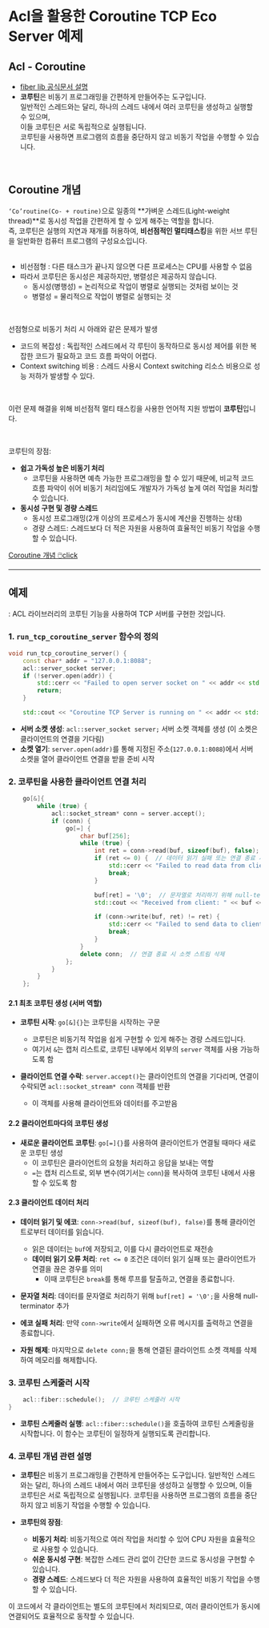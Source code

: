 # Acl을 활용한 Coroutine TCP Eco Server 예제

## Acl - Coroutine
- [fiber lib 공식문서 설명](https://github.com/acl-dev/acl/blob/master/lib_fiber/README_en.md)
- **코루틴**은 비동기 프로그래밍을 간편하게 만들어주는 도구입니다. <br>
일반적인 스레드와는 달리, 하나의 스레드 내에서 여러 코루틴을 생성하고 실행할 수 있으며, <br>
이들 코루틴은 서로 독립적으로 실행됩니다.<br>
코루틴을 사용하면 프로그램의 흐름을 중단하지 않고 비동기 작업을 수행할 수 있습니다.

<br>

## Coroutine 개념

`‘Co’routine(Co- + routine)`으로 일종의 **가벼운 스레드(Light-weight thread)**로 동시성 작업을 간편하게 할 수 있게 해주는 역할을 합니다. <br>
즉, 코루틴은 실행의 지연과 재개를 허용하여, **비선점적인 멀티태스킹**을 위한 서브 루틴을 일반화한 컴퓨터 프로그램의 구성요소입니다. <br> <br>

* 비선점형 : 다른 태스크가 끝나지 않으면 다른 프로세스는 CPU를 사용할 수 없음
* 따라서 코루틴은 동시성은 제공하지만, 병렬성은 제공하지 않습니다.
  * 동시성(병행성) = 논리적으로 작업이 병렬로 실행되는 것처럼 보이는 것
  * 병렬성 = 물리적으로 작업이 병렬로 실행되는 것

<br>


선점형으로 비동기 처리 시 아래와 같은 문제가 발생
- 코드의 복잡성 : 독립적인 스레드에서 각 루틴이 동작하므로 동시성 제어를 위한 복잡한 코드가 필요하고 코드 흐름 파악이 어렵다.
- Context switching 비용 : 스레드 사용시 Context switching 리소스 비용으로 성능 저하가 발생할 수 있다.

<br>

이런 문제 해결을 위해 비선점적 멀티 태스킹을 사용한 언어적 지원 방법이 **코루틴**입니다.

<br>


코루틴의 장점:
  - **쉽고 가독성 높은 비동기 처리**
    + 코루틴을 사용하면 예측 가능한 프로그래밍을 할 수 있기 때문에, 비교적 코드 흐름 파악이 쉬어 비동기 처리임에도 개발자가 가독성 높게 여러 작업을 처리할 수 있습니다.
  - **동시성 구현 및 경량 스레드**
    + 동시성 프로그래밍(2개 이상의 프로세스가 동시에 계산을 진행하는 상태)
    + 경량 스레드: 스레드보다 더 적은 자원을 사용하여 효율적인 비동기 작업을 수행할 수 있습니다.


[Coroutine 개념 🖱️click](../Document/Coroutine.md#코루틴coroutine이란)

--------------------

## 예제
: ACL 라이브러리의 코루틴 기능을 사용하여 TCP 서버를 구현한 것입니다. 

### 1. `run_tcp_coroutine_server` 함수의 정의

```cpp
void run_tcp_coroutine_server() {
    const char* addr = "127.0.0.1:8088";
    acl::server_socket server;
    if (!server.open(addr)) {
        std::cerr << "Failed to open server socket on " << addr << std::endl;
        return;
    }

    std::cout << "Coroutine TCP Server is running on " << addr << std::endl;
```

- **서버 소켓 생성**: `acl::server_socket server;` 서버 소켓 객체를 생성 (이 소켓은 클라이언트의 연결을 기다림)
- **소켓 열기**: `server.open(addr)`를 통해 지정된 주소(`127.0.0.1:8088`)에서 서버 소켓을 열어 클라이언트 연결을 받을 준비 시작

### 2. 코루틴을 사용한 클라이언트 연결 처리

```cpp
    go[&]{
        while (true) {
            acl::socket_stream* conn = server.accept();
            if (conn) {
                go[=] {
                    char buf[256];
                    while (true) {
                        int ret = conn->read(buf, sizeof(buf), false);
                        if (ret <= 0) {  // 데이터 읽기 실패 또는 연결 종료 시
                            std::cerr << "Failed to read data from client or connection closed." << std::endl;
                            break;
                        }

                        buf[ret] = '\0';  // 문자열로 처리하기 위해 null-terminator 추가
                        std::cout << "Received from client: " << buf << std::endl;

                        if (conn->write(buf, ret) != ret) {
                            std::cerr << "Failed to send data to client." << std::endl;
                            break;
                        }
                    }
                    delete conn;  // 연결 종료 시 소켓 스트림 삭제
                };
            }
        }
    };
```

#### 2.1 **최초 코루틴 생성 (서버 역할)**

- **코루틴 시작**: `go[&]{}`는 코루틴을 시작하는 구문
  + 코루틴은 비동기적 작업을 쉽게 구현할 수 있게 해주는 경량 스레드입니다.
  + 여기서 `&`는 캡처 리스트로, 코루틴 내부에서 외부의 `server` 객체를 사용 가능하도록 함

- **클라이언트 연결 수락**: `server.accept()`는 클라이언트의 연결을 기다리며, 연결이 수락되면 `acl::socket_stream* conn` 객체를 반환
  + 이 객체를 사용해 클라이언트와 데이터를 주고받음

#### 2.2 **클라이언트마다의 코루틴 생성**

- **새로운 클라이언트 코루틴**: `go[=]{}`를 사용하여 클라이언트가 연결될 때마다 새로운 코루틴 생성
  + 이 코루틴은 클라이언트의 요청을 처리하고 응답을 보내는 역할
  + `=`는 캡처 리스트로, 외부 변수(여기서는 `conn`)을 복사하여 코루틴 내에서 사용할 수 있도록 함

#### 2.3 **클라이언트 데이터 처리**

- **데이터 읽기 및 에코**: `conn->read(buf, sizeof(buf), false)`를 통해 클라이언트로부터 데이터를 읽습니다.
  + 읽은 데이터는 `buf`에 저장되고, 이를 다시 클라이언트로 재전송
  
  - **데이터 읽기 오류 처리**: `ret <= 0` 조건은 데이터 읽기 실패 또는 클라이언트가 연결을 끊은 경우를 의미
    + 이때 코루틴은 `break`를 통해 루프를 탈출하고, 연결을 종료합니다.

- **문자열 처리**: 데이터를 문자열로 처리하기 위해 `buf[ret] = '\0';`을 사용해 null-terminator 추가

- **에코 실패 처리**: 만약 `conn->write`에서 실패하면 오류 메시지를 출력하고 연결을 종료합니다.

- **자원 해제**: 마지막으로 `delete conn;`을 통해 연결된 클라이언트 소켓 객체를 삭제하여 메모리를 해제합니다.

### 3. 코루틴 스케줄러 시작

```cpp
    acl::fiber::schedule();  // 코루틴 스케줄러 시작
}
```

- **코루틴 스케줄러 실행**: `acl::fiber::schedule()`을 호출하여 코루틴 스케줄링을 시작합니다. 이 함수는 코루틴이 일정하게 실행되도록 관리합니다.

### 4. 코루틴 개념 관련 설명

- **코루틴**은 비동기 프로그래밍을 간편하게 만들어주는 도구입니다. 일반적인 스레드와는 달리, 하나의 스레드 내에서 여러 코루틴을 생성하고 실행할 수 있으며, 이들 코루틴은 서로 독립적으로 실행됩니다. 코루틴을 사용하면 프로그램의 흐름을 중단하지 않고 비동기 작업을 수행할 수 있습니다.

- **코루틴의 장점**:
  - **비동기 처리**: 비동기적으로 여러 작업을 처리할 수 있어 CPU 자원을 효율적으로 사용할 수 있습니다.
  - **쉬운 동시성 구현**: 복잡한 스레드 관리 없이 간단한 코드로 동시성을 구현할 수 있습니다.
  - **경량 스레드**: 스레드보다 더 적은 자원을 사용하여 효율적인 비동기 작업을 수행할 수 있습니다.

이 코드에서 각 클라이언트는 별도의 코루틴에서 처리되므로, 여러 클라이언트가 동시에 연결되어도 효율적으로 동작할 수 있습니다.























